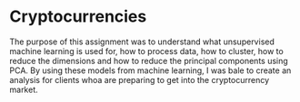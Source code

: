 # Cryptocurrencies
The purpose of this assignment was to understand what unsupervised machine learning is used for, how to process data, how to cluster, how to reduce the dimensions and how to reduce the principal components using PCA. By using these models from machine learning, I was bale to create an analysis for clients whoa are preparing to get into the cryptocurrency market.
